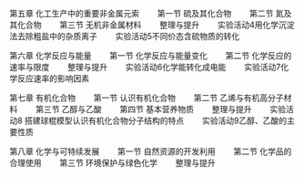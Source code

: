 第五章 化工生产中的重要非金属元索
　　第一节 硫及其化合物
　　第二节 氮及其化合物
　　第三节 无机非金属材料
　　整理与提升
　　实验活动4用化学沉淀法去除粗盐中的杂质离子
　　实验活动5不同价态含硫物质的转化

第六章 化学反应与能量
　　第一节 化学反应与能量变化
　　第二节 化学反应的速率与限度
　　整理与提升
　　实验活动6化学能转化成电能
　　实验活动7化学反应速率的影响因素

第七章 有机化合物
　　第一节 认识有机化合物
　　第二节 乙烯与有机高分子材料
　　第三节 乙醇与乙酸
　　第四节 基本营养物质
　　整理与提升
　　实验活动8 搭建球棍模型认识有机化合物分子结构的特点
　　实验活动9乙醇、乙酸的主要性质

第八章 化学与可特续发展
　　第一节 自然资源的开发利用
　　第二节 化学品的合理使用
　　第三节 环境保护与绿色化学
　　整理与提升